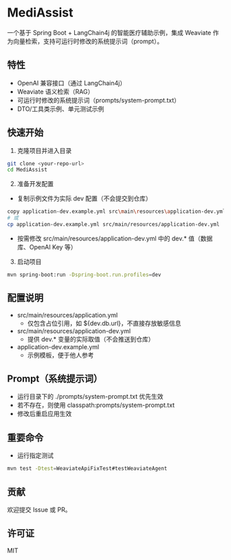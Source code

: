 # MediAssist

一个基于 Spring Boot + LangChain4j 的智能医疗辅助示例，集成 Weaviate 作为向量检索，支持可运行时修改的系统提示词（prompt）。

## 特性
- OpenAI 兼容接口（通过 LangChain4j）
- Weaviate 语义检索（RAG）
- 可运行时修改的系统提示词（prompts/system-prompt.txt）
- DTO/工具类示例、单元测试示例

## 快速开始

1) 克隆项目并进入目录
```bash
git clone <your-repo-url>
cd MediAssist
```

2) 准备开发配置
- 复制示例文件为实际 dev 配置（不会提交到仓库）
```bash
copy application-dev.example.yml src\main\resources\application-dev.yml   # Windows
# 或
cp application-dev.example.yml src/main/resources/application-dev.yml             # macOS/Linux
```
- 按需修改 src/main/resources/application-dev.yml 中的 dev.* 值（数据库、OpenAI Key 等）

3) 启动项目
```bash
mvn spring-boot:run -Dspring-boot.run.profiles=dev
```

## 配置说明

- src/main/resources/application.yml
  - 仅包含占位引用，如 ${dev.db.url}，不直接存放敏感信息
- src/main/resources/application-dev.yml
  - 提供 dev.* 变量的实际取值（不会推送到仓库）
- application-dev.example.yml
  - 示例模板，便于他人参考

## Prompt（系统提示词）
- 运行目录下的 ./prompts/system-prompt.txt 优先生效
- 若不存在，则使用 classpath:prompts/system-prompt.txt
- 修改后重启应用生效

## 重要命令

- 运行指定测试
```bash
mvn test -Dtest=WeaviateApiFixTest#testWeaviateAgent
```

## 贡献
欢迎提交 Issue 或 PR。

## 许可证
MIT

